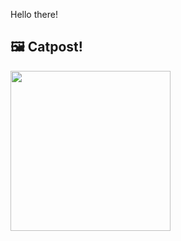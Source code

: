 Hello there!



## 🖼️ Catpost!

<sub>
    <img src="https://cdn2.thecatapi.com/images/M0EXSWB6K.jpg" height="256">
</sub>

